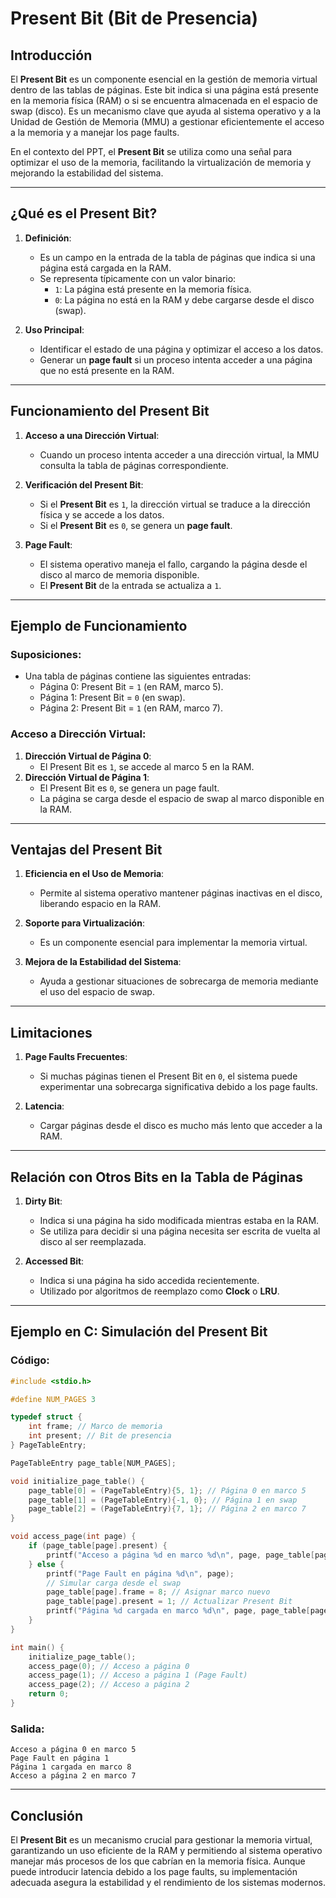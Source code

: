 
# Present Bit (Bit de Presencia)

## Introducción
El **Present Bit** es un componente esencial en la gestión de memoria virtual dentro de las tablas de páginas. Este bit indica si una página está presente en la memoria física (RAM) o si se encuentra almacenada en el espacio de swap (disco). Es un mecanismo clave que ayuda al sistema operativo y a la Unidad de Gestión de Memoria (MMU) a gestionar eficientemente el acceso a la memoria y a manejar los page faults.

En el contexto del PPT, el **Present Bit** se utiliza como una señal para optimizar el uso de la memoria, facilitando la virtualización de memoria y mejorando la estabilidad del sistema.

---

## ¿Qué es el Present Bit?
1. **Definición**:
   - Es un campo en la entrada de la tabla de páginas que indica si una página está cargada en la RAM.
   - Se representa típicamente con un valor binario:
     - `1`: La página está presente en la memoria física.
     - `0`: La página no está en la RAM y debe cargarse desde el disco (swap).

2. **Uso Principal**:
   - Identificar el estado de una página y optimizar el acceso a los datos.
   - Generar un **page fault** si un proceso intenta acceder a una página que no está presente en la RAM.

---

## Funcionamiento del Present Bit

1. **Acceso a una Dirección Virtual**:
   - Cuando un proceso intenta acceder a una dirección virtual, la MMU consulta la tabla de páginas correspondiente.

2. **Verificación del Present Bit**:
   - Si el **Present Bit** es `1`, la dirección virtual se traduce a la dirección física y se accede a los datos.
   - Si el **Present Bit** es `0`, se genera un **page fault**.

3. **Page Fault**:
   - El sistema operativo maneja el fallo, cargando la página desde el disco al marco de memoria disponible.
   - El **Present Bit** de la entrada se actualiza a `1`.

---

## Ejemplo de Funcionamiento

### Suposiciones:
- Una tabla de páginas contiene las siguientes entradas:
  - Página 0: Present Bit = `1` (en RAM, marco 5).
  - Página 1: Present Bit = `0` (en swap).
  - Página 2: Present Bit = `1` (en RAM, marco 7).

### Acceso a Dirección Virtual:
1. **Dirección Virtual de Página 0**:
   - El Present Bit es `1`, se accede al marco 5 en la RAM.
2. **Dirección Virtual de Página 1**:
   - El Present Bit es `0`, se genera un page fault.
   - La página se carga desde el espacio de swap al marco disponible en la RAM.

---

## Ventajas del Present Bit

1. **Eficiencia en el Uso de Memoria**:
   - Permite al sistema operativo mantener páginas inactivas en el disco, liberando espacio en la RAM.

2. **Soporte para Virtualización**:
   - Es un componente esencial para implementar la memoria virtual.

3. **Mejora de la Estabilidad del Sistema**:
   - Ayuda a gestionar situaciones de sobrecarga de memoria mediante el uso del espacio de swap.

---

## Limitaciones

1. **Page Faults Frecuentes**:
   - Si muchas páginas tienen el Present Bit en `0`, el sistema puede experimentar una sobrecarga significativa debido a los page faults.

2. **Latencia**:
   - Cargar páginas desde el disco es mucho más lento que acceder a la RAM.

---

## Relación con Otros Bits en la Tabla de Páginas

1. **Dirty Bit**:
   - Indica si una página ha sido modificada mientras estaba en la RAM.
   - Se utiliza para decidir si una página necesita ser escrita de vuelta al disco al ser reemplazada.

2. **Accessed Bit**:
   - Indica si una página ha sido accedida recientemente.
   - Utilizado por algoritmos de reemplazo como **Clock** o **LRU**.

---

## Ejemplo en C: Simulación del Present Bit

### Código:
```c
#include <stdio.h>

#define NUM_PAGES 3

typedef struct {
    int frame; // Marco de memoria
    int present; // Bit de presencia
} PageTableEntry;

PageTableEntry page_table[NUM_PAGES];

void initialize_page_table() {
    page_table[0] = (PageTableEntry){5, 1}; // Página 0 en marco 5
    page_table[1] = (PageTableEntry){-1, 0}; // Página 1 en swap
    page_table[2] = (PageTableEntry){7, 1}; // Página 2 en marco 7
}

void access_page(int page) {
    if (page_table[page].present) {
        printf("Acceso a página %d en marco %d\n", page, page_table[page].frame);
    } else {
        printf("Page Fault en página %d\n", page);
        // Simular carga desde el swap
        page_table[page].frame = 8; // Asignar marco nuevo
        page_table[page].present = 1; // Actualizar Present Bit
        printf("Página %d cargada en marco %d\n", page, page_table[page].frame);
    }
}

int main() {
    initialize_page_table();
    access_page(0); // Acceso a página 0
    access_page(1); // Acceso a página 1 (Page Fault)
    access_page(2); // Acceso a página 2
    return 0;
}
```

### Salida:
```
Acceso a página 0 en marco 5
Page Fault en página 1
Página 1 cargada en marco 8
Acceso a página 2 en marco 7
```

---

## Conclusión
El **Present Bit** es un mecanismo crucial para gestionar la memoria virtual, garantizando un uso eficiente de la RAM y permitiendo al sistema operativo manejar más procesos de los que cabrían en la memoria física. Aunque puede introducir latencia debido a los page faults, su implementación adecuada asegura la estabilidad y el rendimiento de los sistemas modernos.
